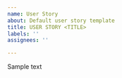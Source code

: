 ```yaml
---
name: User Story
about: Default user story template
title: USER STORY <TITLE>
labels: ''
assignees: ''

---
```


Sample text
